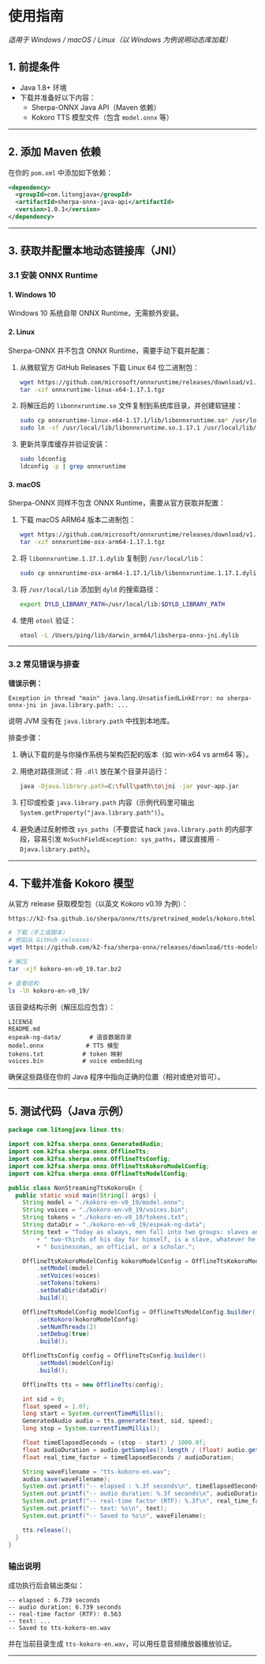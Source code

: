 # 使用指南

*适用于 Windows / macOS / Linux（以 Windows 为例说明动态库加载）*

## 1. 前提条件

* Java 1.8+ 环境
* 下载并准备好以下内容：
  * Sherpa-ONNX Java API（Maven 依赖）
  * Kokoro TTS 模型文件（包含 `model.onnx` 等）

---

## 2. 添加 Maven 依赖

在你的 `pom.xml` 中添加如下依赖：

```xml
<dependency>
  <groupId>com.litongjava</groupId>
  <artifactId>sherpa-onnx-java-api</artifactId>
  <version>1.0.1</version>
</dependency>
```

---

## 3. 获取并配置本地动态链接库（JNI）

### 3.1 安装 ONNX Runtime

#### 1. Windows 10

Windows 10 系统自带 ONNX Runtime，无需额外安装。

#### 2. Linux

Sherpa-ONNX 并不包含 ONNX Runtime，需要手动下载并配置：

1. 从微软官方 GitHub Releases 下载 Linux 64 位二进制包：

   ```bash
   wget https://github.com/microsoft/onnxruntime/releases/download/v1.17.1/onnxruntime-linux-x64-1.17.1.tgz
   tar -xzf onnxruntime-linux-x64-1.17.1.tgz
   ```
2. 将解压后的 `libonnxruntime.so` 文件复制到系统库目录，并创建软链接：

   ```bash
   sudo cp onnxruntime-linux-x64-1.17.1/lib/libonnxruntime.so* /usr/local/lib/
   sudo ln -sf /usr/local/lib/libonnxruntime.so.1.17.1 /usr/local/lib/libonnxruntime.so
   ```
3. 更新共享库缓存并验证安装：

   ```bash
   sudo ldconfig
   ldconfig -p | grep onnxruntime
   ```

#### 3. macOS

Sherpa-ONNX 同样不包含 ONNX Runtime，需要从官方获取并配置：

1. 下载 macOS ARM64 版本二进制包：

   ```bash
   wget https://github.com/microsoft/onnxruntime/releases/download/v1.17.1/onnxruntime-osx-arm64-1.17.1.tgz
   tar -xzf onnxruntime-osx-arm64-1.17.1.tgz
   ```
2. 将 `libonnxruntime.1.17.1.dylib` 复制到 `/usr/local/lib`：

   ```bash
   sudo cp onnxruntime-osx-arm64-1.17.1/lib/libonnxruntime.1.17.1.dylib /usr/local/lib/
   ```
3. 将 `/usr/local/lib` 添加到 `dyld` 的搜索路径：

   ```bash
   export DYLD_LIBRARY_PATH=/usr/local/lib:$DYLD_LIBRARY_PATH
   ```
4. 使用 `otool` 验证：

   ```bash
   otool -L /Users/ping/lib/darwin_arm64/libsherpa-onnx-jni.dylib
   ```
---


### 3.2 常见错误与排查

**错误示例：**

```text
Exception in thread "main" java.lang.UnsatisfiedLinkError: no sherpa-onnx-jni in java.library.path: ...
```

说明 JVM 没有在 `java.library.path` 中找到本地库。

排查步骤：

1. 确认下载的是与你操作系统与架构匹配的版本（如 win-x64 vs arm64 等）。
2. 用绝对路径测试：将 `.dll` 放在某个目录并运行：

   ```sh
   java -Djava.library.path=C:\full\path\to\jni -jar your-app.jar
   ```
3. 打印或检查 `java.library.path` 内容（示例代码里可输出 `System.getProperty("java.library.path")`）。
4. 避免通过反射修改 `sys_paths`（不要尝试 hack `java.library.path` 的内部字段，容易引发 `NoSuchFieldException: sys_paths`，建议直接用 `-Djava.library.path`）。

---

## 4. 下载并准备 Kokoro 模型

从官方 release 获取模型包（以英文 Kokoro v0.19 为例）：
```
https://k2-fsa.github.io/sherpa/onnx/tts/pretrained_models/kokoro.html
```

```sh
# 下载（手工或脚本）
# 例如从 GitHub releases:
wget https://github.com/k2-fsa/sherpa-onnx/releases/download/tts-models/kokoro-en-v0_19.tar.bz2

# 解压
tar -xjf kokoro-en-v0_19.tar.bz2

# 查看结构
ls -lh kokoro-en-v0_19/
```

该目录结构示例（解压后应包含）：

```
LICENSE
README.md
espeak-ng-data/        # 语音数据目录
model.onnx            # TTS 模型
tokens.txt           # token 映射
voices.bin           # voice embedding
```

确保这些路径在你的 Java 程序中指向正确的位置（相对或绝对皆可）。

---

## 5. 测试代码（Java 示例）

```java
package com.litongjava.linux.tts;

import com.k2fsa.sherpa.onnx.GeneratedAudio;
import com.k2fsa.sherpa.onnx.OfflineTts;
import com.k2fsa.sherpa.onnx.OfflineTtsConfig;
import com.k2fsa.sherpa.onnx.OfflineTtsKokoroModelConfig;
import com.k2fsa.sherpa.onnx.OfflineTtsModelConfig;

public class NonStreamingTtsKokoroEn {
  public static void main(String[] args) {
    String model = "./kokoro-en-v0_19/model.onnx";
    String voices = "./kokoro-en-v0_19/voices.bin";
    String tokens = "./kokoro-en-v0_19/tokens.txt";
    String dataDir = "./kokoro-en-v0_19/espeak-ng-data";
    String text = "Today as always, men fall into two groups: slaves and free men. Whoever does not have"
        + " two-thirds of his day for himself, is a slave, whatever he may be: a statesman, a"
        + " businessman, an official, or a scholar.";

    OfflineTtsKokoroModelConfig kokoroModelConfig = OfflineTtsKokoroModelConfig.builder()
        .setModel(model)
        .setVoices(voices)
        .setTokens(tokens)
        .setDataDir(dataDir)
        .build();

    OfflineTtsModelConfig modelConfig = OfflineTtsModelConfig.builder()
        .setKokoro(kokoroModelConfig)
        .setNumThreads(2)
        .setDebug(true)
        .build();

    OfflineTtsConfig config = OfflineTtsConfig.builder()
        .setModel(modelConfig)
        .build();

    OfflineTts tts = new OfflineTts(config);

    int sid = 0;
    float speed = 1.0f;
    long start = System.currentTimeMillis();
    GeneratedAudio audio = tts.generate(text, sid, speed);
    long stop = System.currentTimeMillis();

    float timeElapsedSeconds = (stop - start) / 1000.0f;
    float audioDuration = audio.getSamples().length / (float) audio.getSampleRate();
    float real_time_factor = timeElapsedSeconds / audioDuration;

    String waveFilename = "tts-kokoro-en.wav";
    audio.save(waveFilename);
    System.out.printf("-- elapsed : %.3f seconds\n", timeElapsedSeconds);
    System.out.printf("-- audio duration: %.3f seconds\n", audioDuration);
    System.out.printf("-- real-time factor (RTF): %.3f\n", real_time_factor);
    System.out.printf("-- text: %s\n", text);
    System.out.printf("-- Saved to %s\n", waveFilename);

    tts.release();
  }
}
```

### 输出说明

成功执行后会输出类似：

```
-- elapsed : 6.739 seconds
-- audio duration: 6.739 seconds
-- real-time factor (RTF): 0.563
-- text: ...
-- Saved to tts-kokoro-en.wav
```

并在当前目录生成 `tts-kokoro-en.wav`，可以用任意音频播放器播放验证。

---